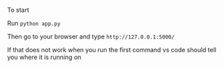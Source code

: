 To start 

Run `python app.py `

Then go to your browser and type `http://127.0.0.1:5000/`

If that does not work when you run the first command vs code should tell you where it is running on
